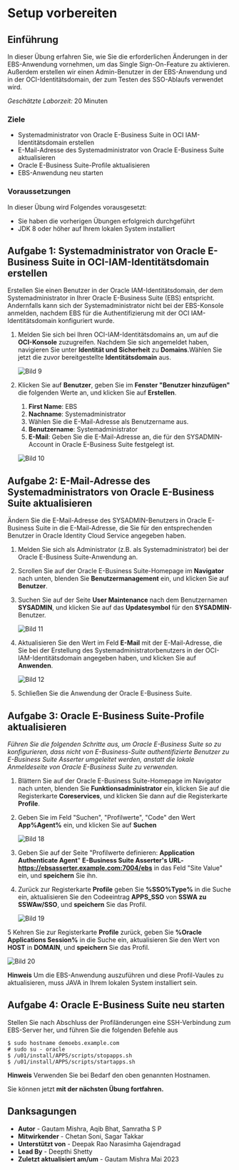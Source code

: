 # Setup vorbereiten

## Einführung

In dieser Übung erfahren Sie, wie Sie die erforderlichen Änderungen in der EBS-Anwendung vornehmen, um das Single Sign-On-Feature zu aktivieren. Außerdem erstellen wir einen Admin-Benutzer in der EBS-Anwendung und in der OCI-Identitätsdomain, der zum Testen des SSO-Ablaufs verwendet wird.

_Geschätzte Laborzeit:_ 20 Minuten

### Ziele

*   Systemadministrator von Oracle E-Business Suite in OCI IAM-Identitätsdomain erstellen
*   E-Mail-Adresse des Systemadministrator von Oracle E-Business Suite aktualisieren
*   Oracle E-Business Suite-Profile aktualisieren
*   EBS-Anwendung neu starten

### Voraussetzungen

In dieser Übung wird Folgendes vorausgesetzt:

*   Sie haben die vorherigen Übungen erfolgreich durchgeführt
*   JDK 8 oder höher auf Ihrem lokalen System installiert

## Aufgabe 1: Systemadministrator von Oracle E-Business Suite in OCI-IAM-Identitätsdomain erstellen

Erstellen Sie einen Benutzer in der Oracle IAM-Identitätsdomain, der dem Systemadministrator in Ihrer Oracle E-Business Suite (EBS) entspricht. Andernfalls kann sich der Systemadministrator nicht bei der EBS-Konsole anmelden, nachdem EBS für die Authentifizierung mit der OCI IAM-Identitätsdomain konfiguriert wurde.

1.  Melden Sie sich bei Ihren OCI-IAM-Identitätsdomains an, um auf die **OCI-Konsole** zuzugreifen. Nachdem Sie sich angemeldet haben, navigieren Sie unter **Identität und Sicherheit** zu **Domains**.Wählen Sie jetzt die zuvor bereitgestellte **Identitätsdomain** aus.
    
    ![Bild 9](./images/image9.png "Bild 9")
    
2.  Klicken Sie auf **Benutzer**, geben Sie im **Fenster "Benutzer hinzufügen"** die folgenden Werte an, und klicken Sie auf **Erstellen**.
    
    1.  **First Name**: EBS
    2.  **Nachname**: Systemadministrator
    3.  Wählen Sie die E-Mail-Adresse als Benutzername aus.
    4.  **Benutzername**: Systemadministrator
    5.  **E-Mail**: Geben Sie die E-Mail-Adresse an, die für den SYSADMIN-Account in Oracle E-Business Suite festgelegt ist.
    
    ![Bild 10](./images/image10.png "Bild 10")
    

## Aufgabe 2: E-Mail-Adresse des Systemadministrators von Oracle E-Business Suite aktualisieren

Ändern Sie die E-Mail-Adresse des SYSADMIN-Benutzers in Oracle E-Business Suite in die E-Mail-Adresse, die Sie für den entsprechenden Benutzer in Oracle Identity Cloud Service angegeben haben.

1.  Melden Sie sich als Administrator (z.B. als Systemadministrator) bei der Oracle E-Business Suite-Anwendung an.
    
2.  Scrollen Sie auf der Oracle E-Business Suite-Homepage im **Navigator** nach unten, blenden Sie **Benutzermanagement** ein, und klicken Sie auf **Benutzer**.
    
3.  Suchen Sie auf der Seite **User Maintenance** nach dem Benutzernamen **SYSADMIN**, und klicken Sie auf das **Updatesymbol** für den **SYSADMIN**\-Benutzer.
    
    ![Bild 11](./images/image11.png "Bild 11")
    
4.  Aktualisieren Sie den Wert im Feld **E-Mail** mit der E-Mail-Adresse, die Sie bei der Erstellung des Systemadministratorbenutzers in der OCI-IAM-Identitätsdomain angegeben haben, und klicken Sie auf **Anwenden**.
    
    ![Bild 12](./images/image12.png "Bild 12")
    
5.  Schließen Sie die Anwendung der Oracle E-Business Suite.
    

## Aufgabe 3: Oracle E-Business Suite-Profile aktualisieren

_Führen Sie die folgenden Schritte aus, um Oracle E-Business Suite so zu konfigurieren, dass nicht von E-Business-Suite authentifizierte Benutzer zu E-Business Suite Asserter umgeleitet werden, anstatt die lokale Anmeldeseite von Oracle E-Business Suite zu verwenden._

1.  Blättern Sie auf der Oracle E-Business Suite-Homepage im Navigator nach unten, blenden Sie **Funktionsadministrator** ein, klicken Sie auf die Registerkarte **Coreservices**, und klicken Sie dann auf die Registerkarte **Profile**.
    
2.  Geben Sie im Feld "Suchen", "Profilwerte", "Code" den Wert **App%Agent%** ein, und klicken Sie auf **Suchen**
    
    ![Bild 18](./images/image18.png "Bild 18")
    
3.  Geben Sie auf der Seite "Profilwerte definieren: **Application Authenticate Agent**" **E-Business Suite Asserter's URL- https://ebsasserter.example.com:7004/ebs** in das Feld "Site Value" ein, und **speichern** Sie ihn.
    
4.  Zurück zur Registerkarte **Profile** geben Sie **%SSO%Type%** in die Suche ein, aktualisieren Sie den Codeeintrag **APPS\_SSO** von **SSWA zu SSWAw/SSO**, und **speichern** Sie das Profil.
    
    ![Bild 19](./images/image19.png "Bild 19")
    

5 Kehren Sie zur Registerkarte **Profile** zurück, geben Sie **%Oracle Applications Session%** in die Suche ein, aktualisieren Sie den Wert von **HOST** in **DOMAIN**, und **speichern** Sie das Profil.

![Bild 20](./images/image20.png "Bild 20")

**Hinweis** Um die EBS-Anwendung auszuführen und diese Profil-Vaules zu aktualisieren, muss JAVA in Ihrem lokalen System installiert sein.

## Aufgabe 4: Oracle E-Business Suite neu starten

Stellen Sie nach Abschluss der Profiländerungen eine SSH-Verbindung zum EBS-Server her, und führen Sie die folgenden Befehle aus

    $ sudo hostname demoebs.example.com
    # sudo su - oracle
    $ /u01/install/APPS/scripts/stopapps.sh
    $ /u01/install/APPS/scripts/startapps.sh
    
    

**Hinweis** Verwenden Sie bei Bedarf den oben genannten Hostnamen.

Sie können jetzt **mit der nächsten Übung fortfahren.**

## Danksagungen

*   **Autor** - Gautam Mishra, Aqib Bhat, Samratha S P
*   **Mitwirkender** - Chetan Soni, Sagar Takkar
*   **Unterstützt von** - Deepak Rao Narasimha Gajendragad
*   **Lead By** - Deepthi Shetty
*   **Zuletzt aktualisiert am/um** - Gautam Mishra Mai 2023